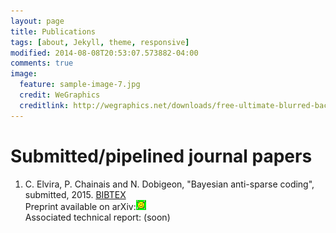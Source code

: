 ```yaml
---
layout: page
title: Publications
tags: [about, Jekyll, theme, responsive]
modified: 2014-08-08T20:53:07.573882-04:00
comments: true
image:
  feature: sample-image-7.jpg
  credit: WeGraphics
  creditlink: http://wegraphics.net/downloads/free-ultimate-blurred-background-pack/
---
```


# Submitted/pipelined journal papers

1. C. Elvira, P. Chainais and N. Dobigeon, "Bayesian anti-sparse coding", submitted, 2015. [BIBTEX](../bibtex/Elvira_2015sub.bib) <br/>
Preprint available on arXiv:[![arXiv](../images/arxiv_icon.png)](http://arxiv.org/abs/1512.06086) <br/>
Associated technical report: (soon)